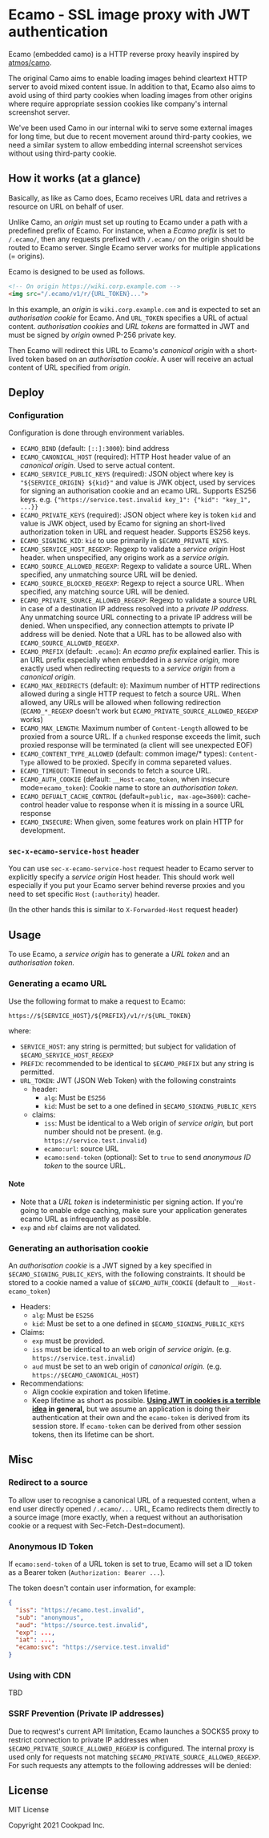 # Ecamo - SSL image proxy with JWT authentication

Ecamo (embedded camo) is a HTTP reverse proxy heavily inspired by [atmos/camo](https://github.com/atmos/camo).

The original Camo aims to enable loading images behind cleartext HTTP server to avoid mixed content issue. In addition to that, Ecamo also aims to avoid using of third party cookies when loading images from other origins where require appropriate session cookies like company's internal screenshot server.

We've been used Camo in our internal wiki to serve some external images for long time, but due to recent movement around third-party cookies, we need a similar system to allow embedding internal screenshot services without using third-party cookie.

## How it works (at a glance)

Basically, as like as Camo does, Ecamo receives URL data and retrives a resource on URL on behalf of user.

Unlike Camo, an _origin_ must set up routing to Ecamo under a path with a predefined prefix of Ecamo. For instance, when a _Ecamo prefix_ is set to `/.ecamo/`, then any requests prefixed with `/.ecamo/` on the origin should be routed to Ecamo server. Single Ecamo server works for multiple applications (= origins).

Ecamo is designed to be used as follows.

```html
<!-- On origin https://wiki.corp.example.com -->
<img src="/.ecamo/v1/r/{URL_TOKEN}...">
```

In this example, an _origin_ is `wiki.corp.example.com` and is expected to set an _authorisation cookie_ for Ecamo. And `URL_TOKEN` specifies a URL of actual content. _authorisation cookies_ and _URL tokens_ are formatted in JWT and must be signed by _origin_ owned P-256 private key.

Then Ecamo will redirect this URL to Ecamo's _canonical origin_ with a short-lived token based on an _authorisation cookie_. A user will receive an actual content of URL specified from _origin._

## Deploy

### Configuration

Configuration is done through environment variables.

- `ECAMO_BIND` (default: `[::]:3000`): bind address
- `ECAMO_CANONICAL_HOST` (required): HTTP Host header value of an _canonical origin._ Used to serve actual content.
- `ECAMO_SERVICE_PUBLIC_KEYS` (required): JSON object where key is `"${SERVICE_ORIGIN} ${kid}"` and value is JWK object, used by services for signing an authorisation cookie and an ecamo URL. Supports ES256 keys. e.g. `{"https://service.test.invalid key_1": {"kid": "key_1", ...}}`
- `ECAMO_PRIVATE_KEYS` (required): JSON object where key is token `kid` and value is JWK object, used by Ecamo for signing an short-lived authorization token in URL and request header. Supports ES256 keys. 
- `ECAMO_SIGNING_KID`: `kid` to use primarily in `$ECAMO_PRIVATE_KEYS`.
- `ECAMO_SERVICE_HOST_REGEXP`: Regexp to validate a _service origin_ Host header. when unspecified, any origins work as a _service origin_.
- `ECAMO_SOURCE_ALLOWED_REGEXP`: Regexp to validate a source URL. When specified, any unmatching source URL will be denied.
- `ECAMO_SOURCE_BLOCKED_REGEXP`: Regexp to reject a source URL. When specified, any matching source URL will be denied.
- `ECAMO_PRIVATE_SOURCE_ALLOWED_REGEXP`: Regexp to validate a source URL in case of a destination IP address resolved into a _private IP address_. Any unmatching source URL connecting to a private IP address will be denied. When unspecified, any connection attempts to private IP address will be denied. Note that a URL has to be allowed also with `ECAMO_SOURCE_ALLOWED_REGEXP`.
- `ECAMO_PREFIX` (default: `.ecamo`): An _ecamo prefix_ explained earlier. This is an URL prefix especially when embedded in a _service origin,_ more exactly used when redirecting requests to a _service origin_ from a _canonical origin._
- `ECAMO_MAX_REDIRECTS` (default: `0`): Maximum number of HTTP redirections allowed during a single HTTP request to fetch a source URL. When allowed, any URLs will be allowed when following redirection (`ECAMO_*_REGEXP` doesn't work but `ECAMO_PRIVATE_SOURCE_ALLOWED_REGEXP` works)
- `ECAMO_MAX_LENGTH`: Maximum number of `Content-Length` allowed to be proxied from a source URL. If a `chunked` response exceeds the limit, such proxied response will be terminated (a client will see unexpected EOF)
- `ECAMO_CONTENT_TYPE_ALLOWED` (default: common image/* types): `Content-Type` allowed to be proxied. Specify in comma separeted values.
- `ECAMO_TIMEOUT`: Timeout in seconds to fetch a source URL.
- `ECAMO_AUTH_COOKIE` (default: `__Host-ecamo_token`, when insecure mode=`ecamo_token`): Cookie name to store an _authorisation token._
- `ECAMO_DEFUALT_CACHE_CONTROL` (default=`public, max-age=3600`): cache-control header value to response when it is missing in a source URL response
- `ECAMO_INSECURE`: When given, some features work on plain HTTP for development.

### `sec-x-ecamo-service-host` header

You can use `sec-x-ecamo-service-host` request header to Ecamo server to explicitly specify a _service origin_ Host header. This should work well especially if you put your Ecamo server behind reverse proxies and you need to set specific `Host` (`:authority`) header.

(In the other hands this is similar to `X-Forwarded-Host` request header)

## Usage

To use Ecamo, a _service origin_ has to generate a _URL token_ and an _authorisation token._

### Generating a ecamo URL

Use the following format to make a request to Ecamo:

`https://${SERVICE_HOST}/${PREFIX}/v1/r/${URL_TOKEN}`

where:

- `SERVICE_HOST`: any string is permitted; but subject for validation of `$ECAMO_SERVICE_HOST_REGEXP`
- `PREFIX`: recommended to be identical to `$ECAMO_PREFIX` but any string is permitted.
- `URL_TOKEN`: JWT (JSON Web Token) with the following constraints
  - header:
    - `alg`: Must be `ES256`
    - `kid`: Must be set to a one defined in `$ECAMO_SIGNING_PUBLIC_KEYS`
  - claims:
    - `iss`: Must be identical to a Web origin of _service origin,_ but port number should not be present. (e.g. `https://service.test.invalid`)
    - `ecamo:url`: source URL
    - `ecamo:send-token` (optional): Set to `true` to send _anonymous ID token_ to the source URL.

#### Note

- Note that a _URL token_ is indeterministic per signing action. If you're going to enable edge caching, make sure your application generates ecamo URL as infrequently as possible.
- `exp` and `nbf` claims are not validated.

### Generating an authorisation cookie

An _authorisation cookie_ is a JWT signed by a key specified in `$ECAMO_SIGNING_PUBLIC_KEYS`, with the following constraints. It should be stored to a cookie named a value of `$ECAMO_AUTH_COOKIE` (default to `__Host-ecamo_token`)

- Headers:
  - `alg`: Must be `ES256`
  - `kid`: Must be set to a one defined in `$ECAMO_SIGNING_PUBLIC_KEYS`
- Claims:
  - `exp` must be provided.
  - `iss` must be identical to an web origin of _service origin._ (e.g. `https://service.test.invalid`)
  - `aud` must be set to an web origin of _canonical origin._ (e.g. `https://$ECAMO_CANONICAL_HOST`)
- Recommendations:
  - Align cookie expiration and token lifetime.
  - Keep lifetime as short as possible. __[Using JWT in cookies is a terrible idea](http://cryto.net/~joepie91/blog/2016/06/13/stop-using-jwt-for-sessions/) in general,__ but we assume an application is doing their authentication at their own and the `ecamo-token` is derived from its session store. If `ecamo-token` can be derived from other session tokens, then its lifetime can be short.


## Misc

### Redirect to a source

To allow user to recognise a canonical URL of a requested content, when a end user directly opened `/.ecamo/...` URL, Ecamo redirects them directly to a source image (more exactly, when a request without an authorisation cookie or a request with Sec-Fetch-Dest=document).

### Anonymous ID Token

If `ecamo:send-token` of a URL token is set to true, Ecamo will set a ID token as a Bearer token (`Authorization: Bearer ...`).

The token doesn't contain user information, for example:

```json
{
  "iss": "https://ecamo.test.invalid",
  "sub": "anonymous",
  "aud": "https://source.test.invalid",
  "exp": ...,
  "iat": ...,
  "ecamo:svc": "https://service.test.invalid"
}
```

### Using with CDN

TBD

### SSRF Prevention (Private IP addresses)

Due to reqwest's current API limitation, Ecamo launches a SOCKS5 proxy to restrict connection to private IP addresses when `$ECAMO_PRIVATE_SOURCE_ALLOWED_REGEXP` is configured. The internal proxy is used only for requests not matching `$ECAMO_PRIVATE_SOURCE_ALLOWED_REGEXP`. For such requests any attempts to the following addresses will be denied:

## License

MIT License

Copyright 2021 Cookpad Inc.

